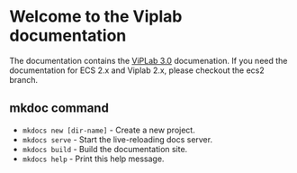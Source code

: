 # Welcome to the Viplab documentation


The documentation contains the [ViPLab 3.0](viplab3.0/index.md) documenation. If you need the documentation for ECS 2.x and Viplab 2.x, please checkout the ecs2 branch.

## mkdoc command

* `mkdocs new [dir-name]` - Create a new project.
* `mkdocs serve` - Start the live-reloading docs server.
* `mkdocs build` - Build the documentation site.
* `mkdocs help` - Print this help message.

